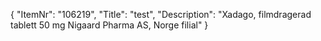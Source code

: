 {
  "ItemNr": "106219",
  "Title": "test",
  "Description": "Xadago, filmdragerad tablett 50 mg Nigaard Pharma AS, Norge filial"
}
